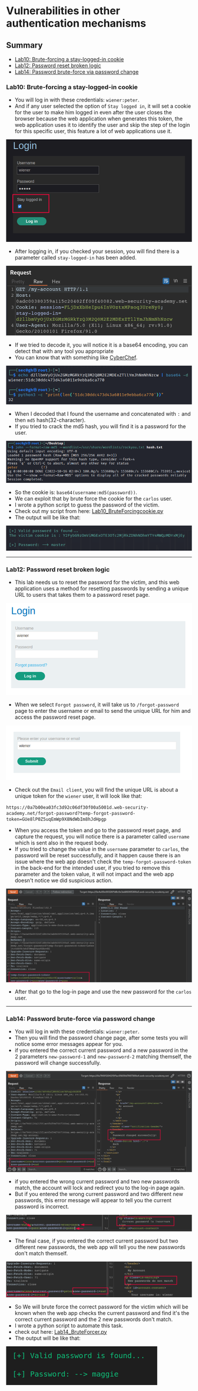 # Vulnerabilities in other authentication mechanisms
## Summary
- [Lab10: Brute-forcing a stay-logged-in cookie](#lab10-brute-forcing-a-stay-logged-in-cookie)
- [Lab12: Password reset broken logic](#lab12-password-reset-broken-logic)
- [Lab14: Password brute-force via password change](#lab14-password-brute-force-via-password-change)

### Lab10: Brute-forcing a stay-logged-in cookie
- You will log in with these credentials: `wiener:peter`.
- And if any user selected the option of `Stay logged in`, it will set a cookie for the user to make him logged in even after the user closes the browser because the web application when generates this token, the web application uses it to identify the user and skip the step of the login for this specific user, this feature a lot of web applications use it.

![Lab10_login.png](https://github.com/Sec0gh/Portswigger-Labs/blob/main/Authentication%20Labs/images/Lab10_login.png)
- After logging in, if you checked your session, you will find there is a parameter called `stay-logged-in` has been added.

![Lab10_cookies.png](https://github.com/Sec0gh/Portswigger-Labs/blob/main/Authentication%20Labs/images/Lab10_cookies.png)
- If we tried to decode it, you will notice it is a base64 encoding, you can detect that with any tool you appropriate
- You can know that with something like [CyberChef](https://gchq.github.io/CyberChef/).

![Lab10_decodeCookie.png](https://github.com/Sec0gh/Portswigger-Labs/blob/main/Authentication%20Labs/images/Lab10_decodeCookie.png)
- When I decoded that I found the username and concatenated with `:` and then `md5` hash(32-character).
- If you tried to crack the md5 hash, you will find it is a password for the user.

![Lab10_CrackTheHash.png](https://github.com/Sec0gh/Portswigger-Labs/blob/main/Authentication%20Labs/images/Lab10_CrackTheHash.png)
- So the cookie is: `base64(username:md5(password))`.
- We can exploit that by brute force the cookie for the `carlos` user.
- I wrote a python script to guess the password of the victim.
- Check out my script from here: [Lab10_BruteForcingcookie.py](https://github.com/Sec0gh/python-scripts/blob/main/Authentication%20scripts/Lab10_BruteForcingCookie.py)
- The output will be like that:

![Lab10_password&cookie.png](https://github.com/Sec0gh/Portswigger-Labs/blob/main/Authentication%20Labs/images/Lab10_password%26cookie.png)

----
### Lab12: Password reset broken logic
- This lab needs us to reset the password for the victim, and this web application uses a method for resetting passwords by sending a unique URL to users that takes them to a password reset page.

![Lab12_login.png](https://github.com/Sec0gh/Portswigger-Labs/blob/main/Authentication%20Labs/images/Lab12_login.png)
- When we select `Forgot password`, it will take us to `/forgot-password` page to enter the username or email to send the unique URL for him and access the password reset page.

![Lab12_enterUsername.png](https://github.com/Sec0gh/Portswigger-Labs/blob/main/Authentication%20Labs/images/Lab12_enterUsername.png)
- Check out the `Email client`, you will find the unique URL is about a unique token for the `wiener` user, it will look like that:
```
https://0a7b00ea03fc3d92c06df30f00a5001d.web-security-academy.net/forgot-password?temp-forgot-password-token=GUe8lP0Z5uqEmWp9X8NdWbIm8hJdHpgp
```
- When you access the token and go to the password reset page, and capture the request, you will notice there is a parameter called `username` which is sent also in the request body.
- If you tried to change the value in the `username` parameter to `carlos`, the password will be reset successfully, and it happen cause there is an issue where the web app doesn't check the `temp-forgot-password-token` in the back-end for the intended user, if you tried to remove this parameter and the token value, it will not impact and the web app doesn't notice we did suspicious action.

![Lab12_resetPassword.png](https://github.com/Sec0gh/Portswigger-Labs/blob/main/Authentication%20Labs/images/Lab12_resetPassword.png)
- After that go to the log-in page and use the new password for the `carlos` user.
---
### Lab14: Password brute-force via password change
- You will log in with these credentials: `wiener:peter`.
- Then you will find the password change page, after some tests you will notice some error messages appear for you.
- if you entered the correct current password and a new password in the 2 parameters `new-password-1` and `new-password-2` matching themself, the password will change successfully.

![Lab14_changedSuccessfully.png](https://github.com/Sec0gh/Portswigger-Labs/blob/main/Authentication%20Labs/images/Lab14_changedSuccessfully.png)
- if you entered the wrong current password and two new passwords match, the account will lock and redirect you to the log-in page again.
- But if you entered the wrong current password and two different new passwords, this error message will appear to tell you the current password is incorrect.

![Lab14_passwordIncorrect.png](https://github.com/Sec0gh/Portswigger-Labs/blob/main/Authentication%20Labs/images/Lab14_passwordIncorrect.png)
- The final case, if you entered the correct current password but two different new passwords, the web app will tell you the new passwords don't match themself.

![Lab14_doesn'tmatch.png](https://github.com/Sec0gh/Portswigger-Labs/blob/main/Authentication%20Labs/images/Lab14_doesn'tmatch.png)
- So We will brute force the correct password for the victim which will be known when the web app checks the current password and find it's the correct current password and the 2 new passwords don't match.
- I wrote a python script to automate this task.
- check out here: [Lab14_BruteForcer.py](https://github.com/Sec0gh/python-scripts/blob/main/Authentication%20scripts/Lab14_BruteForcer.py)
- The output will be like that:

![Lab14_thePassword.png](https://github.com/Sec0gh/Portswigger-Labs/blob/main/Authentication%20Labs/images/Lab14_thePassword.png)
